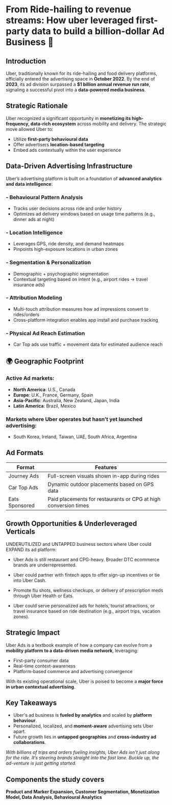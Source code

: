 # From Ride-hailing to revenue streams: How uber leveraged first-party data to build a billion-dollar Ad Business 🚗 

## Introduction
Uber, traditionally known for its ride-hailing and food delivery platforms, officially entered the advertising space in **October 2022**. By the end of **2023**, its ad division surpassed a **$1 billion annual revenue run rate**, signaling a successful pivot into a **data-powered media business**.



## Strategic Rationale

Uber recognized a significant opportunity in **monetizing its high-frequency, data-rich ecosystem** across mobility and delivery. The strategic move allowed Uber to:

- Utilize **first-party behavioural data**
- Offer advertisers **location-based targeting**
- Embed ads contextually within the user experience



## Data-Driven Advertising Infrastructure

Uber’s advertising platform is built on a foundation of **advanced analytics and data intelligence**:

### - Behavioural Pattern Analysis
- Tracks user decisions across ride and order history
- Optimizes ad delivery windows based on usage time patterns (e.g., dinner ads at night)

### - Location Intelligence
- Leverages GPS, ride density, and demand heatmaps
- Pinpoints high-exposure locations in urban zones

### - Segmentation & Personalization
- Demographic + psychographic segmentation
- Contextual targeting based on intent (e.g., airport rides → travel insurance ads)

### - Attribution Modeling
- Multi-touch attribution measures how ad impressions convert to rides/orders
- Cross-platform integration enables app install and purchase tracking

### - Physical Ad Reach Estimation
- Car Top ads use traffic + movement data for estimated audience reach


## 🌍 Geographic Footprint

### Active Ad markets:
- **North America**: U.S., Canada  
- **Europe**: U.K., France, Germany, Spain  
- **Asia-Pacific**: Australia, New Zealand, Japan, India  
- **Latin America**: Brazil, Mexico

### Markets where Uber operates but hasn’t yet launched advertising:
- South Korea, Ireland, Taiwan, UAE, South Africa, Argentina

##  Ad Formats

| Format            | Features                                                  |
|-------------------|-----------------------------------------------------------|
| Journey Ads       | Full-screen visuals shown in-app during rides            |
| Car Top Ads       | Dynamic outdoor placements based on GPS data             |
| Eats Sponsored    | Paid placements for restaurants or CPG at high conversion times |


## Growth Opportunities & Underleveraged Verticals

UNDERUTILIZED and UNTAPPED business sectors where Uber could EXPAND its ad platform: 

- Uber Ads is still restaurant and CPG-heavy. Broader DTC ecommerce brands are underrepresented. 

- Uber could partner with fintech apps to offer sign-up incentives or tie into Uber Cash. 

- Promote flu shots, wellness checkups, or delivery of prescription meds through Uber Health or Eats.

- Uber could serve personalized ads for hotels, tourist attractions, or travel insurance based on ride destination (e.g., airport trips, vacation zones). 


## Strategic Impact

Uber Ads is a textbook example of how a company can evolve from a **mobility platform to a data-driven media network**, leveraging:

- First-party consumer data
- Real-time context-awareness
- Platform-based commerce and advertising convergence

With its existing operational scale, Uber is poised to become a **major force in urban contextual advertising**.



## Key Takeaways

- Uber's ad business is **fueled by analytics** and scaled by **platform behaviour**.
- Personalized, localized, and **moment-aware** advertising sets Uber apart.
- Future growth lies in **untapped geographies** and **cross-industry ad collaborations**.


*With billions of trips and orders fueling insights, Uber Ads isn’t just along for the ride.*
*It’s steering brands straight into the fast lane. Buckle up, the ad-venture is just getting started.*

## Components the study covers
**Product and Marker Expansion, Customer Segmentation, Monetization Model, Data Analysis, Behavioural Analytics**




